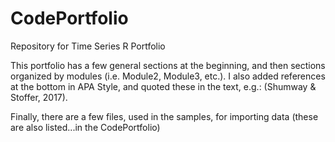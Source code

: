 # CodePortfolio
Repository for Time Series R Portfolio
 
This portfolio has a few general sections at the beginning, and then sections organized by modules (i.e. Module2, Module3, etc.).  I also added references at the bottom in APA Style, and quoted these in the text, e.g.: (Shumway & Stoffer, 2017).  

Finally, there are a few files, used in the samples, for importing data (these are also listed...in the CodePortfolio)
